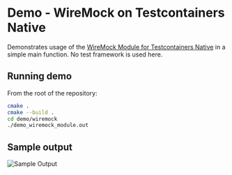 # Demo - WireMock on Testcontainers Native

Demonstrates usage of the [WireMock Module for Testcontainers Native](../../modules/wiremock/) in a simple main function.
No test framework is used here.

## Running demo

From the root of the repository:

```bash
cmake .
cmake --build .
cd demo/wiremock
./demo_wiremock_module.out
```

## Sample output

![Sample Output](./sample_output.png)

